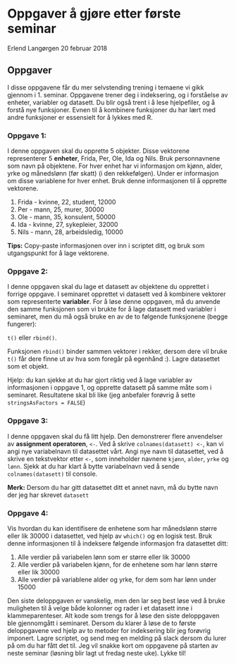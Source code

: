 Oppgaver å gjøre etter første seminar
================
Erlend Langørgen
20 februar 2018

Oppgaver
--------

I disse oppgavene får du mer selvstending trening i temaene vi gikk gjennom i 1. seminar. Oppgavene trener deg i indeksering, og i forståelse av enheter, variabler og datasett. Du blir også trent i å lese hjelpefiler, og å forstå nye funksjoner. Evnen til å kombinere funksjoner du har lært med andre funksjoner er essensielt for å lykkes med R.

### Oppgave 1:

I denne oppgaven skal du opprette 5 objekter. Disse vektorene representerer 5 **enheter**, Frida, Per, Ole, Ida og Nils. Bruk personnavnene som navn på objektene. For hver enhet har vi informasjon om kjønn, alder, yrke og månedslønn (før skatt) (i den rekkefølgen). Under er informasjon om disse variablene for hver enhet. Bruk denne informasjonen til å opprette vektorene.

1.  Frida - kvinne, 22, student, 12000
2.  Per - mann, 25, murer, 30000
3.  Ole - mann, 35, konsulent, 50000
4.  Ida - kvinne, 27, sykepleier, 32000
5.  Nils - mann, 28, arbeidsledig, 10000

**Tips:** Copy-paste informasjonen over inn i scriptet ditt, og bruk som utgangspunkt for å lage vektorene.

### Oppgave 2:

I denne oppgaven skal du lage et datasett av objektene du opprettet i forrige oppgave. I seminaret opprettet vi datasett ved å kombinere vektorer som representerte **variabler**. For å løse denne oppgaven, må du anvende den samme funksjonen som vi brukte for å lage datasett med variabler i seminaret, men du må også bruke en av de to følgende funksjonene (begge fungerer):

`t()` eller `rbind()`.

Funksjonen `rbind()` binder sammen vektorer i rekker, dersom dere vil bruke `t()` får dere finne ut av hva som foregår på egenhånd :). Lagre datasettet som et objekt.

Hjelp: du kan sjekke at du har gjort riktig ved å lage variabler av informasjonen i oppgave 1, og opprette datasett på samme måte som i seminaret. Resultatene skal bli like (jeg anbefaler forøvrig å sette `stringsAsFactors = FALSE`)

### Oppgave 3:

I denne oppgaven skal du få litt hjelp. Den demonstrerer flere anvendelser av **assignment operatoren**, `<-`. Ved å skrive `colnames(datasett) <-`, kan vi angi nye variabelnavn til datasettet vårt. Angi nye navn til datasettet, ved å skrive en tekstvektor etter `<-`, som inneholder navnene `kjønn`, `alder`, `yrke` og `lønn`. Sjekk at du har klart å bytte variabelnavn ved å sende `colnames(datasett)` til console.

**Merk:** Dersom du har gitt datasettet ditt et annet navn, må du bytte navn der jeg har skrevet `datasett`

### Oppgave 4:

Vis hvordan du kan identifisere de enhetene som har månedslønn større eller lik 30000 i datasettet, ved hjelp av `which()` og en logisk test. Bruk denne informasjonen til å indeksere følgende informasjon fra datasettet ditt:

1.  Alle verdier på variabelen lønn som er større eller lik 30000
2.  Alle verdier på variabelen kjønn, for de enhetene som har lønn større eller lik 30000
3.  Alle verdier på variablene alder og yrke, for dem som har lønn under 15000

Den siste deloppgaven er vanskelig, men den lar seg best løse ved å bruke muligheten til å velge både kolonner og rader i et datasett inne i klammeparenteser. Alt kode som trengs for å løse den siste deloppgaven ble gjennomgått i seminaret. Dersom du klarer å løse de to første deloppgavene ved hjelp av to metoder for indeksering blir jeg forøvrig imponert. Lagre scriptet, og send meg en melding på slack dersom du lurer på om du har fått det til. Jeg vil snakke kort om oppgavene på starten av neste seminar (løsning blir lagt ut fredag neste uke). Lykke til!
